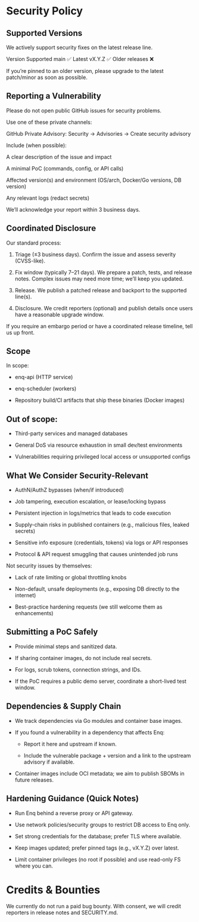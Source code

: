# Security Policy

## Supported Versions

We actively support security fixes on the latest release line.

Version	Supported
main	✅
Latest vX.Y.Z	✅
Older releases	❌

If you’re pinned to an older version, please upgrade to the latest patch/minor as soon as possible.

## Reporting a Vulnerability

Please do not open public GitHub issues for security problems.

Use one of these private channels:

GitHub Private Advisory: Security → Advisories → Create security advisory

Include (when possible):

A clear description of the issue and impact

A minimal PoC (commands, config, or API calls)

Affected version(s) and environment (OS/arch, Docker/Go versions, DB version)

Any relevant logs (redact secrets)

We’ll acknowledge your report within 3 business days.

## Coordinated Disclosure

Our standard process:

1. Triage (≤3 business days). Confirm the issue and assess severity (CVSS-like).

2. Fix window (typically 7–21 days). We prepare a patch, tests, and release notes. Complex issues may need more time; we’ll keep you updated.

3. Release. We publish a patched release and backport to the supported line(s).

4. Disclosure. We credit reporters (optional) and publish details once users have a reasonable upgrade window.

If you require an embargo period or have a coordinated release timeline, tell us up front.

## Scope

In scope:

- enq-api (HTTP service)

- enq-scheduler (workers)

- Repository build/CI artifacts that ship these binaries (Docker images)

## Out of scope:

- Third-party services and managed databases

- General DoS via resource exhaustion in small dev/test environments

- Vulnerabilities requiring privileged local access or unsupported configs

## What We Consider Security-Relevant

- AuthN/AuthZ bypasses (when/if introduced)

- Job tampering, execution escalation, or lease/locking bypass

- Persistent injection in logs/metrics that leads to code execution

- Supply-chain risks in published containers (e.g., malicious files, leaked secrets)

- Sensitive info exposure (credentials, tokens) via logs or API responses

- Protocol & API request smuggling that causes unintended job runs

Not security issues by themselves:

- Lack of rate limiting or global throttling knobs

- Non-default, unsafe deployments (e.g., exposing DB directly to the internet)

- Best-practice hardening requests (we still welcome them as enhancements)

## Submitting a PoC Safely

- Provide minimal steps and sanitized data.

- If sharing container images, do not include real secrets.

- For logs, scrub tokens, connection strings, and IDs.

- If the PoC requires a public demo server, coordinate a short-lived test window.

## Dependencies & Supply Chain

- We track dependencies via Go modules and container base images.

- If you found a vulnerability in a dependency that affects Enq:

  - Report it here and upstream if known.

  - Include the vulnerable package + version and a link to the upstream advisory if available.

- Container images include OCI metadata; we aim to publish SBOMs in future releases.

## Hardening Guidance (Quick Notes)

- Run Enq behind a reverse proxy or API gateway.

- Use network policies/security groups to restrict DB access to Enq only.

- Set strong credentials for the database; prefer TLS where available.

- Keep images updated; prefer pinned tags (e.g., vX.Y.Z) over latest.

- Limit container privileges (no root if possible) and use read-only FS where you can.

# Credits & Bounties

We currently do not run a paid bug bounty. With consent, we will credit reporters in release notes and SECURITY.md.
